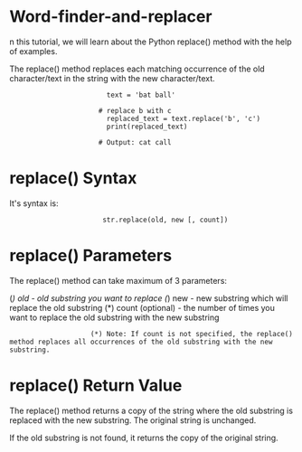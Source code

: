 # Word-finder-and-replacer
n this tutorial, we will learn about the Python replace() method with the help of examples.

The replace() method replaces each matching occurrence of the old character/text in the string with the new character/text.
                            
                            text = 'bat ball'

                          # replace b with c
                            replaced_text = text.replace('b', 'c')
                            print(replaced_text)

                          # Output: cat call
# replace() Syntax
It's syntax is:

                           str.replace(old, new [, count])    
# replace() Parameters
The replace() method can take maximum of 3 parameters:

 (*) old - old substring you want to replace
 (*) new - new substring which will replace the old substring
 (*) count (optional) - the number of times you want to replace the old substring with the new substring                          

                        (*) Note: If count is not specified, the replace() method replaces all occurrences of the old substring with the new substring.
              
# replace() Return Value
The replace() method returns a copy of the string where the old substring is replaced with the new substring. The original string is unchanged.

If the old substring is not found, it returns the copy of the original string. 
